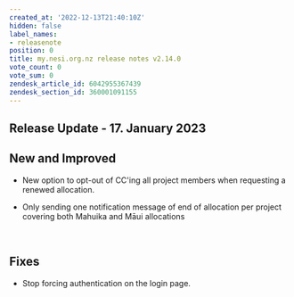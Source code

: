 ```yaml
---
created_at: '2022-12-13T21:40:10Z'
hidden: false
label_names:
- releasenote
position: 0
title: my.nesi.org.nz release notes v2.14.0
vote_count: 0
vote_sum: 0
zendesk_article_id: 6042955367439
zendesk_section_id: 360001091155
---
```


## Release Update - 17. January 2023

## New and Improved

-   New option to opt-out of CC'ing all project members when requesting
    a renewed allocation.

-   Only sending one notification message of end of allocation per
    project covering both Mahuika and Māui allocations

 

## Fixes

-   Stop forcing authentication on the login page.
